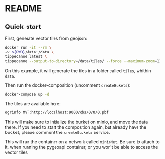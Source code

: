 # README

## Quick-start

First, generate vector tiles from geojson:

```bash
docker run -it --rm \
-v ${PWD}/data:/data \
tippecanoe:latest \
tippecanoe --output-to-directory=/data/tiles/ --force --maximum-zoom=11 --drop-densest-as-needed --extend-zooms-if-still-dropping --no-tile-compression /data/obs.geojson
```

On this example, it will generate the tiles in a folder called `tiles`, whithin `data`.

Then run the docker-composition (uncomment `createBukets`):

```bash
docker-compose up -d
```

The tiles are available here:

```bash
ogrinfo MVT:http://localhost:9000/obs/0/0/0.pbf
```

This will make sure to initialize the bucket on minio, and move the data there. If you need to start the composition again, but already have the bucket, please comment the `createBuckets` service.

This will run the container on a network called `minioNet`. Be sure to attach to it, when running the pygeoapi container, or you won't be able to access the vector tiles.


